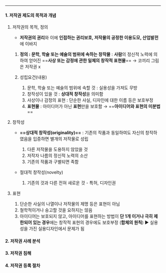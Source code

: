 
---
#### 1. 저작권 제도의 목적과 개념
1. 저작권의 목적, 정의
	- **저작권의 권리**와 이에 **인접하는 권리보호, 저작물의 공정한 이용도모, 산업발전**에 이바지
		
	1) **정의 : 문학, 학술 또는 예술의 범위에 속하는 창작물**
		: **사람**의 정신적 노력에 의하여 얻어진 ==**사상 또는 감정에 관한 일체의 창작적 표현물**== → 코끼리 그림은 저작권 x
			
	2) 성립요건(내용)
		1) 문학, 학술 또는 예술의 범위에 속할 것 : 실용성을 가져도 무방 
		2) 창작성이 있을 것 : **상대적 창작성**을 의미함 
		3) 사상이나 감정의 표현 : 단순한 사실, 디자인에 대한 이름 등은 보호부정 
		4) **표현물** : 아이디어가 아닌 **표현**만을 보호함 → ==**아이디어와 표현의 미분법**==
	
2. 창작성
	- **==상대적 창작성(originality)==**
		: 기존의 작품과 동일하여도 자신의 창작하였음을 입증하면 별개의 저작물로 성립
		1) 다른 저작물을 도용하지 않았을 것 
		2) 저작자 나름의 정신적 노력의 소산
		3) 기존의 작품과 구별되면 족함
		
	- 절대적 창작성(novelty)
		1) 기존의 것과 다른 전혀 새로운 것 - 특허, 디자인권
	
3. 표현
	1) 단순한 사실의 나열이나 저작물의 제명 등은 표현이 아님 
	2) 철학적이거나 숭고할 것을 요하지는 않음 
	3) 아이디어는 보호되지 않고, 아이디어를 표현하는 방법이 **단 1개 이거나 극히 제한되어 있는 경우**에는 창작적 표현의 경우에도 보호부정 (**합체의 원칙**) ► 실용성을 가진 실용디자인에서 문제가 됨
#### 2. 저작권 사례 분석
#### 3. 저작권 침해
#### 4. 저작권 등록 절차

